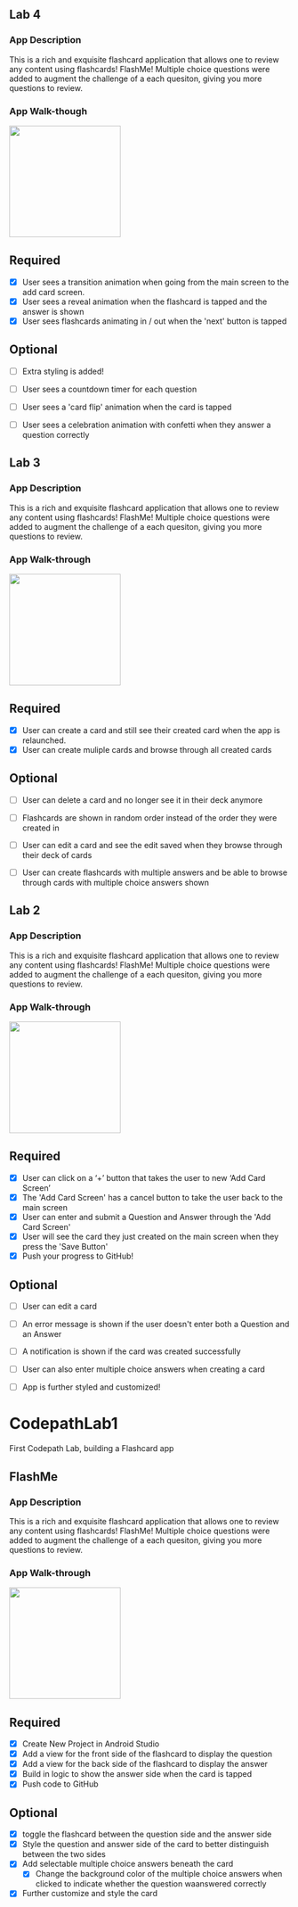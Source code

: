 
## Lab 4

### App Description
This is a rich and exquisite flashcard application that allows one to review any content using flashcards! FlashMe!
Multiple choice questions were added to augment the challenge of a each quesiton, giving you more questions to review.

### App Walk-though

<img src="https://i.imgur.com/aWOdBI0.gif" width=200><br>


## Required
- [x] User sees a transition animation when going from the main screen to the add card screen.
- [x] User sees a reveal animation when the flashcard is tapped and the answer is shown
- [x] User sees flashcards animating in / out when the 'next' button is tapped

## Optional
- [ ] Extra styling is added!
- [ ] User sees a countdown timer for each question
- [ ] User sees a 'card flip' animation when the card is tapped
- [ ] User sees a celebration animation with confetti when they answer a question correctly


## Lab 3

### App Description
This is a rich and exquisite flashcard application that allows one to review any content using flashcards! FlashMe!
Multiple choice questions were added to augment the challenge of a each quesiton, giving you more questions to review.

### App Walk-through


<img src="https://i.imgur.com/eZzqaRG.gif" width=200><br>

## Required
- [x] User can create a card and still see their created card when the app is relaunched.
- [x] User can create muliple cards and browse through all created cards

## Optional
- [ ] User can delete a card and no longer see it in their deck anymore
- [ ] Flashcards are shown in random order instead of the order they were created in
- [ ] User can edit a card and see the edit saved when they browse through their deck of cards
- [ ] User can create flashcards with multiple answers and be able to browse through cards with multiple choice answers shown



## Lab 2

### App Description
This is a rich and exquisite flashcard application that allows one to review any content using flashcards! FlashMe!
Multiple choice questions were added to augment the challenge of a each quesiton, giving you more questions to review.

### App Walk-through
<img src="https://i.imgur.com/LQo5Pdk.gif" width=200><br>



## Required
- [x] User can click on a ‘+’ button that takes the user to new ‘Add Card Screen’
- [x] The 'Add Card Screen' has a cancel button to take the user back to the main screen
- [x] User can enter and submit a Question and Answer through the 'Add Card Screen'
- [x] User will see the card they just created on the main screen when they press the 'Save Button'
- [x] Push your progress to GitHub!

## Optional
- [ ] User can edit a card
- [ ] An error message is shown if the user doesn't enter both a Question and an Answer
- [ ] A notification is shown if the card was created successfully
- [ ] User can also enter multiple choice answers when creating a card
- [ ] App is further styled and customized!



# CodepathLab1
First Codepath Lab, building a Flashcard app
## FlashMe

### App Description
This is a rich and exquisite flashcard application that allows one to review any content using flashcards! FlashMe!
Multiple choice questions were added to augment the challenge of a each quesiton, giving you more questions to review.

### App Walk-through

<img src="https://i.imgur.com/NVoTYgf.gif" width=200><br>

## Required
- [x] Create New Project in Android Studio
- [x] Add a view for the front side of the flashcard to display the question
- [x] Add a view for the back side of the flashcard to display the answer
- [x] Build in logic to show the answer side when the card is tapped
- [x] Push code to GitHub
## Optional
- [x] toggle the flashcard between the question side and the answer side
- [x] Style the question and answer side of the card to better distinguish between the two sides
- [x] Add selectable multiple choice answers beneath the card
   - [x] Change the background color of the multiple choice answers when clicked to indicate whether the question waanswered correctly
- [x] Further customize and style the card
